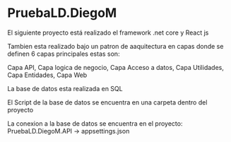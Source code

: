 # PruebaLD.DiegoM

El siguiente proyecto está realizado el framework .net core y React js

Tambien esta realizado bajo un patron de aaquitectura en capas donde se definen 6 capas principales 
estas son:

Capa API,
Capa logica de negocio,
Capa Acceso a datos,
Capa Utilidades,
Capa Entidades,
Capa Web

La base de datos esta realizada en SQL 

El Script de la base de datos se encuentra en una carpeta dentro del proyecto

La conexion a la base de datos se encuentra en el proyecto: PruebaLD.DiegoM.API -> appsettings.json





